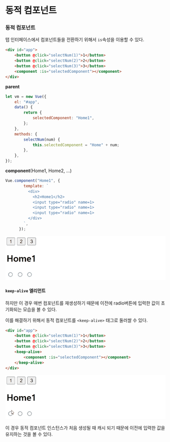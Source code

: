 # 동적 컴포넌트

### 동적 컴포넌트

탭 인터페이스에서 컴포넌트들을 전환하기 위해서 `is`속성을 이용할 수 있다.

```html
<div id="app">
    <button @click="selectNum(1)">1</button>
    <button @click="selectNum(2)">2</button>
    <button @click="selectNum(3)">3</button>
    <component :is="selectedComponent"></component>
</div>
```

**parent**

```js
let vm = new Vue({
    el: "#app",
    data() {
        return {
            selectedComponent: "Home1",
        };
    },
    methods: {
        selectNum(num) {
            this.selectedComponent = "Home" + num;
        },
    },
});
```

**component**(Home1, Home2, ...)

```js
Vue.component("Home1", {
        template: `
          <div>
            <h2>Home1</h2>
            <input type="radio" name=1>
            <input type="radio" name=1>
            <input type="radio" name=1>
          </div>
        `,
      });
```

<img src="../../2.Pictures/without_keep_alive.gif">

#### `keep-alive` 엘리먼트

하지만 이 경우 매번 컴포넌트를 재생성하기 때문에 이전에 radio버튼에 입력한 값이 초기화되는 모습을 볼 수 있다.

이를 해결하기 위해서 동적 컴포넌트를 `<keep-alive>` 태그로 둘러쌀 수 있다.

```html
<div id="app">
    <button @click="selectNum(1)">1</button>
    <button @click="selectNum(2)">2</button>
    <button @click="selectNum(3)">3</button>
    <keep-alive>
    	<component :is="selectedComponent"></component>
    </keep-alive>
</div>
```

<img src="../../2.Pictures/with_keep_alive.gif">

이 경우 동적 컴포넌트 인스턴스가 처음 생성될 때 캐시 되기 때문에 이전에 입력한 값을 유지하는 것을 볼 수 있다.